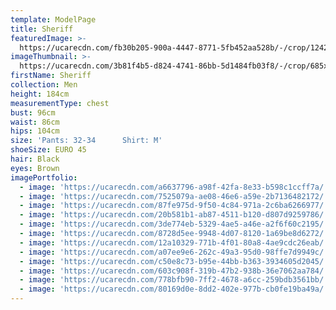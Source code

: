 ```yaml
---
template: ModelPage
title: Sheriff
featuredImage: >-
  https://ucarecdn.com/fb30b205-900a-4447-8771-5fb452aa528b/-/crop/1242x796/0,0/-/preview/
imageThumbnail: >-
  https://ucarecdn.com/3b81f4b5-d824-4741-86bb-5d1484fb03f8/-/crop/685x810/220,0/-/preview/
firstName: Sheriff
collection: Men
height: 184cm
measurementType: chest
bust: 96cm
waist: 86cm
hips: 104cm
size: 'Pants: 32-34      Shirt: M'
shoeSize: EURO 45
hair: Black
eyes: Brown
imagePortfolio:
  - image: 'https://ucarecdn.com/a6637796-a98f-42fa-8e33-b598c1ccff7a/'
  - image: 'https://ucarecdn.com/7525079a-ae08-46e6-a59e-2b7136482172/'
  - image: 'https://ucarecdn.com/87fe975d-9f50-4c84-971a-2c6ba6266977/'
  - image: 'https://ucarecdn.com/20b581b1-ab87-4511-b120-d807d9259786/'
  - image: 'https://ucarecdn.com/3de774eb-5329-4ae5-a46e-a2f6f60c2195/'
  - image: 'https://ucarecdn.com/8728d5ee-9948-4d07-8120-1a69be8d6272/'
  - image: 'https://ucarecdn.com/12a10329-771b-4f01-80a8-4ae9cdc26eab/'
  - image: 'https://ucarecdn.com/a07ee9e6-262c-49a3-95d0-98ffe7d9949c/'
  - image: 'https://ucarecdn.com/c50e8c73-b95e-44bb-b363-3934605d2045/'
  - image: 'https://ucarecdn.com/603c908f-319b-47b2-938b-36e7062aa784/'
  - image: 'https://ucarecdn.com/778bfb90-7ff2-4678-a6cc-259bdb3561bb/'
  - image: 'https://ucarecdn.com/80169d0e-8dd2-402e-977b-cb0fe19ba49a/'
---
```


